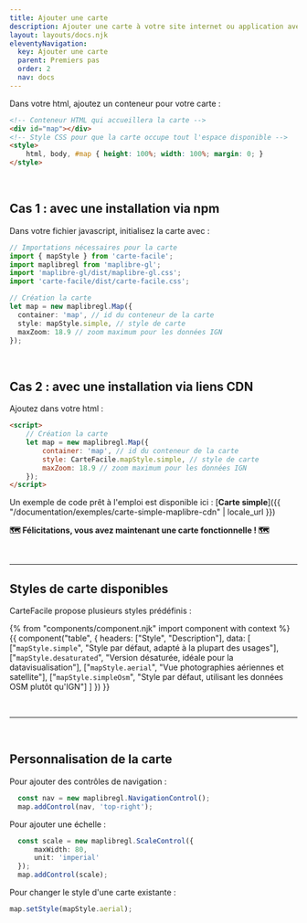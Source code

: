 ```yaml
---
title: Ajouter une carte
description: Ajouter une carte à votre site internet ou application avec Carte facile.
layout: layouts/docs.njk
eleventyNavigation:
  key: Ajouter une carte
  parent: Premiers pas
  order: 2
  nav: docs 
---
```


Dans votre html, ajoutez un conteneur pour votre carte :

```html
<!-- Conteneur HTML qui accueillera la carte -->
<div id="map"></div>
<!-- Style CSS pour que la carte occupe tout l'espace disponible -->
<style>
    html, body, #map { height: 100%; width: 100%; margin: 0; }
</style>
```

<br>

## Cas 1 : avec une installation via npm

Dans votre fichier javascript, initialisez la carte avec :

```typescript
// Importations nécessaires pour la carte
import { mapStyle } from 'carte-facile';
import maplibregl from 'maplibre-gl';
import 'maplibre-gl/dist/maplibre-gl.css';
import 'carte-facile/dist/carte-facile.css';

// Création la carte
let map = new maplibregl.Map({
  container: 'map', // id du conteneur de la carte
  style: mapStyle.simple, // style de carte
  maxZoom: 18.9 // zoom maximum pour les données IGN
});
```

<br>

## Cas 2 : avec une installation via liens CDN

Ajoutez dans votre html :

```html
<script>
    // Création la carte
    let map = new maplibregl.Map({
        container: 'map', // id du conteneur de la carte
        style: CarteFacile.mapStyle.simple, // style de carte
        maxZoom: 18.9 // zoom maximum pour les données IGN
    });
</script>
```

Un exemple de code prêt à l'emploi est disponible ici : [**Carte simple**]({{ "/documentation/exemples/carte-simple-maplibre-cdn" | locale_url }})

**🗺️ Félicitations, vous avez maintenant une carte fonctionnelle ! 🗺️**

<br>

---

## Styles de carte disponibles

CarteFacile propose plusieurs styles prédéfinis :

{% from "components/component.njk" import component with context %}
{{ component("table", {
    headers: ["Style", "Description"],
    data: [
        ["`mapStyle.simple`", "Style par défaut, adapté à la plupart des usages"],
        ["`mapStyle.desaturated`", "Version désaturée, idéale pour la datavisualisation"],
        ["`mapStyle.aerial`", "Vue photographies aériennes et satellite"],
        ["`mapStyle.simpleOsm`", "Style par défaut, utilisant les données OSM plutôt qu'IGN"]
    ]
}) }}

<br>

---

<br>

## Personnalisation de la carte 

Pour ajouter des contrôles de navigation :

```typescript
  const nav = new maplibregl.NavigationControl();
  map.addControl(nav, 'top-right');
```

Pour ajouter une échelle :

```typescript
  const scale = new maplibregl.ScaleControl({
      maxWidth: 80,
      unit: 'imperial'
  });
  map.addControl(scale);
```

Pour changer le style d'une carte existante :

```typescript
map.setStyle(mapStyle.aerial);
```